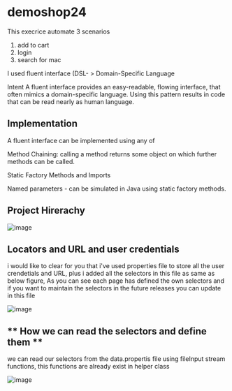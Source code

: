 # demoshop24

This execrice automate 3 scenarios 
1. add to cart 
2. login 
3. search for mac 

I used fluent interface (DSL- > Domain-Specific Language 

Intent
   A fluent interface provides an easy-readable, flowing interface, that often mimics a 
   domain-specific language. Using this pattern results in code that can be read nearly as human language.

Implementation
------------------------------
A fluent interface can be implemented using any of

Method Chaining: calling a method returns some object on which further methods can be called.

Static Factory Methods and Imports

Named parameters - can be simulated in Java using static factory methods.

**Project Hirerachy**
-----------------------------
![image](https://user-images.githubusercontent.com/20645322/118985331-a595ae00-b97e-11eb-90cd-e4d344163411.png)

**Locators and URL and user credentials**
------------------------------------------

i would like to clear for you that i've used properties file to store all the user crendetials and URL, plus i added all the selectors in this file as same as below figure, As you can see each page has defined the own selectors and if you want to maintain the selectors in the future releases you can update in this file

![image](https://user-images.githubusercontent.com/20645322/119003056-b699eb80-b98d-11eb-869f-bacc613d7b50.png)

** How we can read the selectors and define them **
-------------------------------------------------------
we can read our selectors from the data.propertis file using fileInput stream functions, this functions are already exist in helper class 

![image](https://user-images.githubusercontent.com/20645322/119003564-1c867300-b98e-11eb-94ac-38977e17760d.png)




